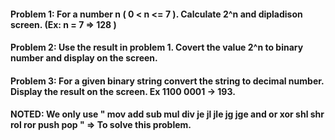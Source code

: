 #### Problem 1: For a number n ( 0 < n <= 7 ). Calculate 2^n and dipladison screen. (Ex: n = 7 => 128 )

#### Problem 2: Use the result in problem 1. Covert the value 2^n to binary number and display on the screen.

#### Problem 3: For a given binary string convert the string to decimal number. Display the result on the screen. Ex 1100 0001 -> 193. 

#### NOTED: We only use " mov add sub mul div je jl jle jg jge and or xor shl shr rol ror push pop " => To solve this problem.
